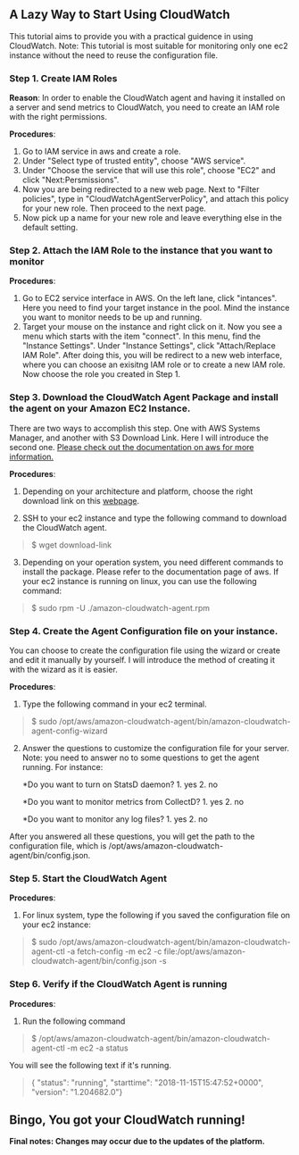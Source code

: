 ## A Lazy Way to Start Using CloudWatch

This tutorial aims to provide you with a practical guidence in using CloudWatch.
Note: This tutorial is most suitable for monitoring only one ec2 instance without the need to reuse the configuration file. 

### Step 1. Create IAM Roles
**Reason**: In order to enable the CloudWatch agent and having it installed on a server and send metrics to CloudWatch, you need to create an IAM role with the right permissions. 

**Procedures**:
1. Go to IAM service in aws and create a role.
2. Under "Select type of trusted entity", choose "AWS service".
3. Under "Choose the service that will use this role", choose "EC2" and click "Next:Persmissions".
4. Now you are being redirected to a new web page. Next to "Filter policies", type in "CloudWatchAgentServerPolicy", and attach this        policy for your new role. Then proceed to the next page.
5. Now pick up a name for your new role and leave everything else in the default setting.

### Step 2. Attach the IAM Role to the instance that you want to monitor
**Procedures**:
1. Go to EC2 service interface in AWS. On the left lane, click "intances". Here you need to find your target instance in the pool. Mind    the instance you want to monitor needs to be up and running.
2. Target your mouse on the instance and right click on it. Now you see a menu which starts with the item "connect". In this menu, find    the "Instance Settings". Under "Instance Settings", click "Attach/Replace IAM Role". After doing this, you will be redirect to a new    web interface, where you can choose an exisitng IAM role or to create a new IAM role. Now choose the role you created in Step 1.

### Step 3. Download the CloudWatch Agent Package and install the agent on your Amazon EC2 Instance.
There are two ways to accomplish this step. One with AWS Systems Manager, and another with S3 Download Link. Here I will introduce the second one. [Please check out the documentation on aws for more information.](https://docs.aws.amazon.com/AmazonCloudWatch/latest/monitoring/install-CloudWatch-Agent-on-first-instance.html#download-CloudWatch-Agent-on-EC2-Instance-first) 

**Procedures**:
1. Depending on your architecture and platform, choose the right download link on this [webpage](https://docs.aws.amazon.com/AmazonCloudWatch/latest/monitoring/install-CloudWatch-Agent-on-first-instance.html#download-CloudWatch-Agent-on-EC2-Instance-first). 

2. SSH to your ec2 instance and type the following command to download the CloudWatch agent.
> $ wget download-link

3. Depending on your operation system, you need different commands to install the package. Please refer to the documentation page of        aws. If your ec2 instance is running on linux, you can use the following command: 
> $ sudo rpm -U ./amazon-cloudwatch-agent.rpm


### Step 4. Create the Agent Configuration file on your instance.
You can choose to create the configuration file using the wizard or create and edit it manually by yourself. I will introduce the method of creating it with the wizard as it is easier.

**Procedures**:
1. Type the following command in your ec2 terminal.
> $ sudo /opt/aws/amazon-cloudwatch-agent/bin/amazon-cloudwatch-agent-config-wizard

2. Answer the questions to customize the configuration file for your server. Note: you need to answer no to some questions to get the agent running. For instance:

   *Do you want to turn on StatsD daemon? 1. yes 2. no

   *Do you want to monitor metrics from CollectD? 1. yes 2. no

   *Do you want to monitor any log files? 1. yes 2. no

After you answered all these questions, you will get the path to the configuration file, which is /opt/aws/amazon-cloudwatch-agent/bin/config.json.

### Step 5. Start the CloudWatch Agent
**Procedures**:
1. For linux system, type the following if you saved the configuration file on your ec2 instance:
> $ sudo /opt/aws/amazon-cloudwatch-agent/bin/amazon-cloudwatch-agent-ctl -a fetch-config -m ec2 -c file:/opt/aws/amazon-cloudwatch-agent/bin/config.json -s

### Step 6. Verify if the CloudWatch Agent is running
**Procedures**:
1. Run the following command
> $ /opt/aws/amazon-cloudwatch-agent/bin/amazon-cloudwatch-agent-ctl -m ec2 -a status

   You will see the following text if it's running.

> {
  "status": "running",
  "starttime": "2018-11-15T15:47:52+0000",
  "version": "1.204682.0"}

## Bingo, You got your CloudWatch running!

**Final notes: Changes may occur due to the updates of the platform.** 

